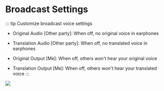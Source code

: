 # Broadcast Settings

::: tip Customize broadcast voice settings

- Original Audio [Other party]: When off, no original voice in earphones

- Translation Audio [Other party]: When off, no translated voice in earphones

- Original Output [Me]: When off, others won't hear your original voice

- Translation Output [Me]: When off, others won't hear your translated voice
  :::

![](https://bu.dusays.com/2024/12/03/674ecf9c1d71a.png)
